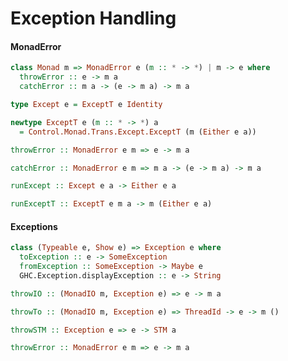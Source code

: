 Exception Handling
==================

#### MonadError

```haskell
class Monad m => MonadError e (m :: * -> *) | m -> e where
  throwError :: e -> m a
  catchError :: m a -> (e -> m a) -> m a
```

```haskell
type Except e = ExceptT e Identity
```


```haskell
newtype ExceptT e (m :: * -> *) a
  = Control.Monad.Trans.Except.ExceptT (m (Either e a))
```


```haskell
throwError :: MonadError e m => e -> m a
```

```haskell
catchError :: MonadError e m => m a -> (e -> m a) -> m a
```

```haskell
runExcept :: Except e a -> Either e a
```

```haskell
runExceptT :: ExceptT e m a -> m (Either e a)
```

#### Exceptions

```haskell
class (Typeable e, Show e) => Exception e where
  toException :: e -> SomeException
  fromException :: SomeException -> Maybe e
  GHC.Exception.displayException :: e -> String
```

```haskell
throwIO :: (MonadIO m, Exception e) => e -> m a
```

```haskell
throwTo :: (MonadIO m, Exception e) => ThreadId -> e -> m ()
```

```haskell
throwSTM :: Exception e => e -> STM a
```

```haskell
throwError :: MonadError e m => e -> m a
```
